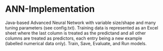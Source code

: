 # ANN-Implementation
Java-based Advanced Neural Network with variable size/shape and many tuning parameters (see config.txt). Training data is represented as an Excel sheet where the last column is treated as the predictand and all other columns are treated as predictors, each entry being a new example (labelled numerical data only). Train, Save, Evaluate, and Run models.
